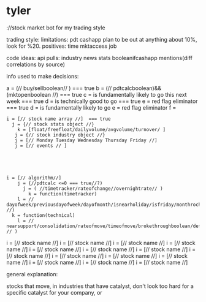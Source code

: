 # tyler

://stock market bot for my trading style 

trading style: 
  limitations: pdt cashapp plan to be out at anything about 10%, look for %20. 
  positives: time mktaccess job 
  
code ideas:
  api pulls: industry news stats booleanifcashapp mentions(diff correlations by source)
  
info used to make decisions: 

a = (// buy/sellboolean// ) === true
  b = (// pdtcalcboolean)&&(mktopenboolean //) === true
   c = is fundamentally likely to go this next week === true
     d = is technically good to go === true
        e = red flag eliminator === true
    d = is fundamentally likely to go
     e = red flag eliminator 
      f = 
      
  
  
  
    i = [// stock name array //]  === true
      j = {// stock stats object //}
        k = [float/freefloat/dailyvolume/avgvolume/turnover/ ]
       j = {// stock industry object //}
       j = [// Monday Tuesday Wednesday Thursday Friday //]
       j = [// events // ]
        
    
    
      
  
    i = [// algorithm//]
        j = {//pdtcalc <=0 === true//?)
          j = ( //timetracker/rateofchange//overnightrate// ) 
            k = function(timetracker)
        l = // dayofweek/previousdayofweek/dayofmonth/isnearholiday/isfriday/monthrochange/dayrochange/previousdayroc/weekroc/monthroc //)
      k = function(technical)
        l = // nearsupport/consolidation/rateofmove/timeofmove/brokethroughboolean/definesupportboolean // )
     
     
     
   i = [// stock name //]
          i = [// stock name //]
            i = [// stock name //]
              i = [// stock name //]
                i = [// stock name //]
                  i = [// stock name //]
                    i = [// stock name //]
                      i = [// stock name //]
                        i = [// stock name //]
                          i = [// stock name //]
                            i = [// stock name //]
                              i = [// stock name //]
                                i = [// stock name //]
                                  i = [// stock name //]
                                  
  
general explanation:

stocks that move, in industries that have catalyst, don't look too hard for a specific catalyst for your company, or 
